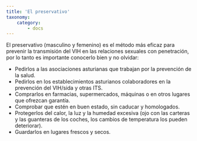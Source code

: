 ```yaml
---
title: 'El preservativo'
taxonomy:
    category:
        - docs
---
```


El preservativo (masculino y femenino) es el método más eficaz para prevenir la transmisión del VIH en las relaciones sexuales con penetración, por lo tanto es importante conocerlo bien y no olvidar:

* Pedirlos a las asociaciones asturianas que trabajan por la prevención de la salud.
* Pedirlos en los establecimientos asturianos colaboradores en la prevención del VIH/sida y otras ITS.
* Comprarlos en farmacias, supermercados, máquinas o en otros lugares que ofrezcan garantía.
* Comprobar que estén en buen estado, sin caducar y homologados.
* Protegerlos del calor, la luz y la humedad excesiva (ojo con las carteras y las guanteras de los coches, los cambios de temperatura los pueden deteriorar).
* Guardarlos en lugares frescos y secos.